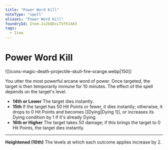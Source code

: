 ```yaml
---
title: "Power Word Kill"
noteType: "spell"
aliases: "Power Word Kill"
foundryId: Item.Jx2bQ8cLT5fh14A3
tags:
  - Item
---
```


# Power Word Kill
![[icons-magic-death-projectile-skull-fire-orange.webp|150]]

You utter the most powerful arcane word of power. Once targeted, the target is then temporarily immune for 10 minutes. The effect of the spell depends on the target's level.

*   **14th or Lower** The target dies instantly.
*   **15th** If the target has 50 Hit Points or fewer, it dies instantly; otherwise, it drops to 0 Hit Points and becomes [[Dying|Dying 1]], or increases its Dying condition by 1 if it's already Dying.
*   **16th or Higher** The target takes 50 damage; if this brings the target to 0 Hit Points, the target dies instantly.

* * *

**Heightened (10th)** The levels at which each outcome applies increase by 2.
